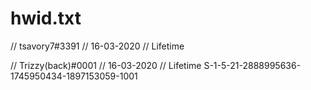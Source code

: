 # hwid.txt
// tsavory7#3391
// 16-03-2020
// Lifetime

// Trizzy(back)#0001
// 16-03-2020
// Lifetime
S-1-5-21-2888995636-1745950434-1897153059-1001

